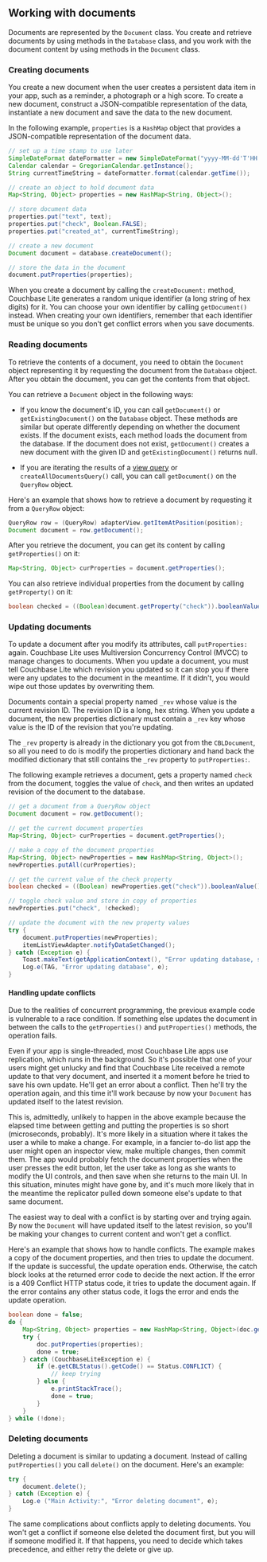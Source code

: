 ## Working with documents

Documents are represented by the `Document` class. You create and retrieve documents by using methods in the `Database` class, and you work with the document content by using methods in the `Document` class.

### Creating documents

You create a new document when the user creates a persistent data item in your app, such as a reminder, a photograph or a high score. To create a new document, construct a JSON-compatible representation of the data, instantiate a new document and save the data to the new document.

In the following example,  `properties` is a `HashMap` object that provides a JSON-compatible representation of the document data.

```java
// set up a time stamp to use later
SimpleDateFormat dateFormatter = new SimpleDateFormat("yyyy-MM-dd'T'HH:mm:ss.SSS'Z'");
Calendar calendar = GregorianCalendar.getInstance();
String currentTimeString = dateFormatter.format(calendar.getTime());

// create an object to hold document data
Map<String, Object> properties = new HashMap<String, Object>();

// store document data 
properties.put("text", text);
properties.put("check", Boolean.FALSE);
properties.put("created_at", currentTimeString);

// create a new document
Document document = database.createDocument();

// store the data in the document
document.putProperties(properties);
```

When you create a document by calling the `createDocument:` method, Couchbase Lite generates a random unique identifier (a long string of hex digits) for it. You can choose your own identifier by calling `getDocument()` instead. When creating your own identifiers, remember that each identifier must be unique so you don't get conflict errors when you save documents.

### Reading documents

To retrieve the contents of a document, you need to obtain the `Document` object representing it by requesting the document from the `Database` object. After you obtain the document, you can get the contents from that object.

You can retrieve a `Document` object in the following ways:

* If you know the document's ID, you can call  `getDocument()` or `getExistingDocument()` on the `Database` object. These methods are similar but operate differently depending on whether the document exists. If the document exists, each method loads the document from the database. If the document does not exist, `getDocument()` creates a new document with the given ID and `getExistingDocument()` returns null.
 
* If you are iterating the results of a [view query](working-with-views-and-queries) or `createAllDocumentsQuery()` call, you can call `getDocument()` on the  `QueryRow` object.

Here's an example that shows how to retrieve a document by requesting it from a `QueryRow` object:

```java
QueryRow row = (QueryRow) adapterView.getItemAtPosition(position);
Document document = row.getDocument();
```

After you retrieve the document, you can get its content by calling `getProperties()` on it:

```java
Map<String, Object> curProperties = document.getProperties();
```

You can also retrieve individual properties from the document by calling `getProperty()` on it:

```java
boolean checked = ((Boolean)document.getProperty("check")).booleanValue();
```
### Updating documents

To update a document after you modify its attributes, call `putProperties:` again. Couchbase Lite uses Multiversion Concurrency Control (MVCC) to manage changes to documents. When you update a document, you must tell Couchbase Lite which revision you updated so it can stop you if there were any updates to the document in the meantime. If it didn't, you would wipe out those updates by overwriting them. 

Documents contain a special property named `_rev` whose value is the current revision ID. The revision ID is a long, hex string. When you update a document, the new properties dictionary must contain a `_rev` key whose value is the ID of the revision that you're updating.

The `_rev` property is already in the dictionary you got from the `CBLDocument`, so all you need to do is modify the properties dictionary and hand back the modified dictionary that still contains the `_rev` property to `putProperties:`.

The following example retrieves a document, gets a property named `check` from the document, toggles the value of `check`, and then writes an updated revision of the document to the database.

```java
// get a document from a QueryRow object
Document document = row.getDocument();

// get the current document properties
Map<String, Object> curProperties = document.getProperties();

// make a copy of the document properties
Map<String, Object> newProperties = new HashMap<String, Object>();
newProperties.putAll(curProperties);

// get the current value of the check property
boolean checked = ((Boolean) newProperties.get("check")).booleanValue();

// toggle check value and store in copy of properties
newProperties.put("check", !checked);

// update the document with the new property values
try {
	document.putProperties(newProperties);
	itemListViewAdapter.notifyDataSetChanged();
} catch (Exception e) {
	Toast.makeText(getApplicationContext(), "Error updating database, see logs for details", Toast.LENGTH_LONG).show();
	Log.e(TAG, "Error updating database", e);
}
```

#### Handling update conflicts

Due to the realities of concurrent programming, the previous example code is vulnerable to a race condition. If something else updates the document in between the calls to the `getProperties()` and `putProperties()` methods, the operation fails. 

Even if your app is single-threaded, most Couchbase Lite apps use replication, which runs in the background. So it's possible that one of your users might get unlucky and find that Couchbase Lite received a remote update to that very document, and inserted it a moment before he tried to save his own update. He'll get an error about a conflict. Then he'll try the operation again, and this time it'll work because by now your `Document` has updated itself to the latest revision.

This is, admittedly, unlikely to happen in the above example because the elapsed time between getting and putting the properties is so short (microseconds, probably). It's more likely in a situation where it takes the user a while to make a change. For example, in a fancier to-do list app the user might open an inspector view, make multiple changes, then commit them. The app would probably fetch the document properties when the user presses the edit button, let the user take as long as she wants to modify the UI controls, and then save when she returns to the main UI. In this situation, minutes might have gone by, and it's much more likely that in the meantime the replicator pulled down someone else's update to that same document.

The easiest way to deal with a conflict is by starting over and trying again. By now the `Document` will have updated itself to the latest revision, so you'll be making your changes to current content and won't get a conflict.

Here's an example that shows how to handle conflicts. The example makes a copy of the document properties, and then tries to update the document. If the update is successful, the update operation ends. Otherwise, the catch block looks at the returned error code to decide the next action. If the error is a 409 Conflict HTTP status code, it tries to update the document again. If the error contains any other status code, it logs the error and ends the update operation.

```java
boolean done = false;
do {
    Map<String, Object> properties = new HashMap<String, Object>(doc.getProperties());
    try {
        doc.putProperties(properties);
        done = true;
    } catch (CouchbaseLiteException e) {
        if (e.getCBLStatus().getCode() == Status.CONFLICT) {
            // keep trying
        } else {
            e.printStackTrace();
            done = true;
        }
    }
} while (!done);
```

### Deleting documents

Deleting a document is similar to updating a document. Instead of calling `putProperties()` you call `delete()` on the document. Here's an example:

```java
try {
	document.delete();
} catch (Exception e) {
	Log.e ("Main Activity:", "Error deleting document", e);
}
```

The same complications about conflicts apply to deleting documents. You won't get a conflict if someone else deleted the document first, but you will if someone modified it. If that happens, you need to decide which takes precedence, and either retry the delete or give up.